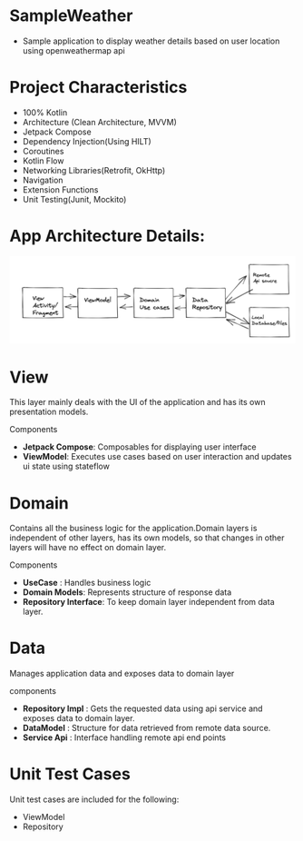 # SampleWeather

- Sample application to display weather details based on user location using openweathermap api

# Project Characteristics 
- 100% Kotlin<br />
- Architecture (Clean Architecture, MVVM)<br />
- Jetpack Compose<br />
- Dependency Injection(Using HILT)<br />
- Coroutines<br />
- Kotlin Flow<br />
- Networking Libraries(Retrofit, OkHttp)<br /> 
- Navigation<br />
- Extension Functions
- Unit Testing(Junit, Mockito)<br />

# App Architecture Details:
![Untitled Diagram (1)](https://github.com/ankitsingh08/CakeShop/blob/master/app_architecture.png)

 # View
 This layer mainly deals with the UI of the application and has its own presentation models.
 
 Components
 - **Jetpack Compose**: Composables for displaying user interface
 - **ViewModel**: Executes use cases based on user interaction and updates ui state using stateflow
 
 # Domain
 Contains all the business logic for the application.Domain layers is independent of other layers, has its own models, so that changes in other layers will have no effect on domain layer.
 
 Components
 - **UseCase** : Handles business logic
 - **Domain Models**: Represents structure of response data
 - **Repository Interface**: To keep domain layer independent from data layer.
 
 # Data
 Manages application data and exposes data to domain layer
 
 components
 - **Repository Impl** : Gets the requested data using api service and exposes data to domain layer. 
 - **DataModel** : Structure for data retrieved from remote data source. 
 - **Service Api** : Interface handling remote api end points
 
 # Unit Test Cases
Unit test cases are included for the following:
- ViewModel 
- Repository 
